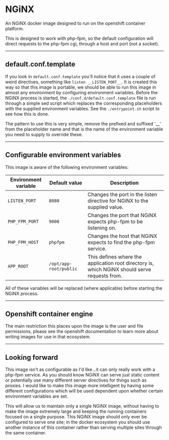 # NGiNX

An NGiNX docker image designed to run on the openshift container platform.

This is designed to work with php-fpm, so the default configuration will direct requests to the php-fpm cgi, through a host and port (not a socket).

---

## default.conf.template

If you look in `default.conf.template` you'll notice that it uses a couple of weird directives, something like `listen __LISTEN_PORT__`. It is created this way so that this image is portable, we should be able to run this image in almost any environment by configuring environment variables. Before the NGiNX process is started, the `./conf.d/default.conf.template` file is run through a simple sed script which replaces the corresponding placeholders with the supplied environment variables. See the `./entrypoint.sh` script to see how this is done.

The pattern to use this is very simple, remove the prefixed and suffixed '__' from the placeholder name and that is the name of the environment variable you need to supply to override these.

---

## Configurable environment variables

This image is aware of the following environment variables:

| Environment variable | Default value   | Description |
|----------------------|-----------------|-------------|
| `LISTEN_PORT`        | `8080`          | Changes the port in the listen directive for NGiNX to the supplied value. |
| `PHP_FPM_PORT`       | `9000`          | Changes the port that NGiNX expects php-fpm to be listening on. |
| `PHP_FPM_HOST`       | `phpfpm`        | Changes the host that NGiNX expects to find the php-fpm service. |
| `APP_ROOT`           | `/opt/app-root/public` | This defines where the application root directory is, which NGiNX should serve requests from. |

All of these variables will be replaced (where applicable) before starting the NGiNX process.

---

## Openshift container engine

The main restriction this places upon the image is the user and file permissions, please see the openshift documentation to learn more about writing images for use in that ecosystem.

---

## Looking forward

This image isn't as configurable as I'd like...it can only really work with a php-fpm service. As you should know NGiNX can serve just static content or potentially use many different server directives for things such as proxies. I would like to make this image more intelligent by having some different configurations which will be used dependent upon whether certain environment variables are set.

This will allow us to maintain only a single NGiNX image, without having to make the image extremely large and keeping the running containers focused on a single purpose. This NGiNX image should only ever be configured to serve one site; in the docker ecosystem you should use another instance of this container rather than serving multiple sites through the same container.